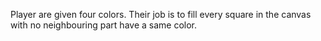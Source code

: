 Player are given four colors. Their job is to fill  every square in the canvas with no neighbouring part have a same color.